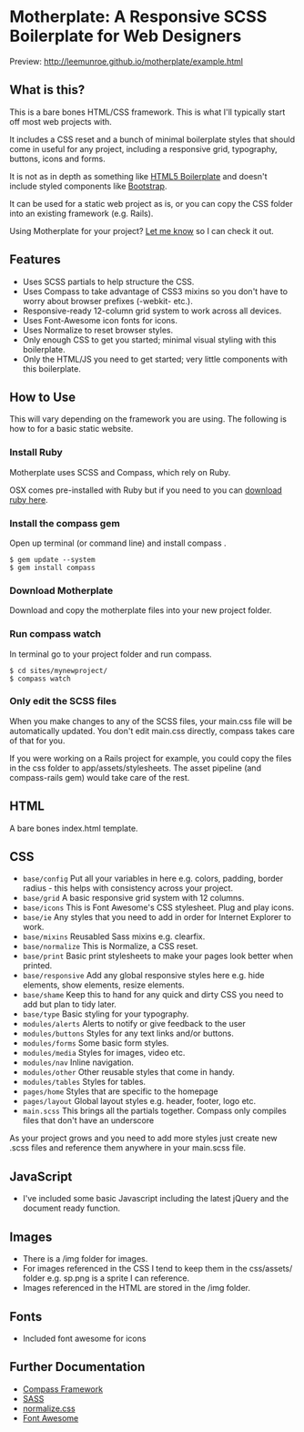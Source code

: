 # Motherplate: A Responsive SCSS Boilerplate for Web Designers

Preview: http://leemunroe.github.io/motherplate/example.html

## What is this?
This is a bare bones HTML/CSS framework. This is what I'll typically start off most web projects with.

It includes a CSS reset and a bunch of minimal boilerplate styles that should come in useful for any project, including a responsive grid, typography, buttons, icons and forms.

It is not as in depth as something like <a href="http://html5boilerplate.com/">HTML5 Boilerplate</a> and doesn't include styled components like <a href="http://twitter.github.io/bootstrap/">Bootstrap</a>.

It can be used for a static web project as is, or you can copy the CSS folder into an existing framework (e.g. Rails).

Using Motherplate for your project? [Let me know](http://www.leemunroe.com/contact) so I can check it out.

## Features
* Uses SCSS partials to help structure the CSS.
* Uses Compass to take advantage of CSS3 mixins so you don't have to worry about browser prefixes (-webkit- etc.).
* Responsive-ready 12-column grid system to work across all devices.
* Uses Font-Awesome icon fonts for icons.
* Uses Normalize to reset browser styles.
* Only enough CSS to get you started; minimal visual styling with this boilerplate.
* Only the HTML/JS you need to get started; very little components with this boilerplate.

## How to Use
This will vary depending on the framework you are using. The following is how to for a basic static website.

### Install Ruby
Motherplate uses SCSS and Compass, which rely on Ruby.

OSX comes pre-installed with Ruby but if you need to you can <a href="http://www.ruby-lang.org/en/downloads/">download ruby here</a>.

### Install the compass gem
Open up terminal (or command line) and install compass .
```
$ gem update --system
$ gem install compass
```

### Download Motherplate
Download and copy the motherplate files into your new project folder.

### Run compass watch
In terminal go to your project folder and run compass.
```
$ cd sites/mynewproject/
$ compass watch
```

### Only edit the SCSS files
When you make changes to any of the SCSS files, your main.css file will be automatically updated.
You don't edit main.css directly, compass takes care of that for you.

If you were working on a Rails project for example, you could copy the files in the css folder to app/assets/stylesheets. The asset pipeline (and compass-rails gem) would take care of the rest.

## HTML
A bare bones index.html template.

## CSS
* `base/config` Put all your variables in here e.g. colors, padding, border radius - this helps with consistency across your project.
* `base/grid` A basic responsive grid system with 12 columns.
* `base/icons` This is Font Awesome's CSS stylesheet. Plug and play icons.
* `base/ie` Any styles that you need to add in order for Internet Explorer to work.
* `base/mixins` Reusabled Sass mixins e.g. clearfix.
* `base/normalize` This is Normalize, a CSS reset.
* `base/print` Basic print stylesheets to make your pages look better when printed.
* `base/responsive` Add any global responsive styles here e.g. hide elements, show elements, resize elements.
* `base/shame` Keep this to hand for any quick and dirty CSS you need to add but plan to tidy later.
* `base/type` Basic styling for your typography.
* `modules/alerts` Alerts to notify or give feedback to the user
* `modules/buttons` Styles for any text links and/or buttons.
* `modules/forms` Some basic form styles.
* `modules/media` Styles for images, video etc.
* `modules/nav` Inline navigation.
* `modules/other` Other reusable styles that come in handy.
* `modules/tables` Styles for tables.
* `pages/home` Styles that are specific to the homepage
* `pages/layout` Global layout styles e.g. header, footer, logo etc.
* `main.scss` This brings all the partials together. Compass only compiles files that don't have an underscore

As your project grows and you need to add more styles just create new .scss files and reference them anywhere in your main.scss file.

## JavaScript ##
* I've included some basic Javascript including the latest jQuery and the document ready function.

## Images ##
* There is a /img folder for images.
* For images referenced in the CSS I tend to keep them in the css/assets/ folder e.g. sp.png is a sprite I can reference.
* Images referenced in the HTML are stored in the /img folder.

## Fonts ##
* Included font awesome for icons

## Further Documentation ##
* <a href="http://compass-style.org/">Compass Framework</a>
* <a href="http://sass-lang.com/">SASS</a>
* <a href="http://necolas.github.com/normalize.css/">normalize.css</a>
* <a href="http://fontawesome.io/">Font Awesome</a>
